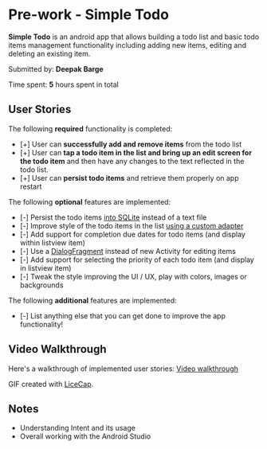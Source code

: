 # Pre-work - **Simple Todo**

**Simple Todo** is an android app that allows building a todo list and basic todo items management functionality including adding new items, editing and deleting an existing item.

Submitted by: **Deepak Barge**

Time spent: **5** hours spent in total

## User Stories

The following **required** functionality is completed:

* [+] User can **successfully add and remove items** from the todo list
* [+] User can **tap a todo item in the list and bring up an edit screen for the todo item** and then have any changes to the text reflected in the todo list.
* [+] User can **persist todo items** and retrieve them properly on app restart

The following **optional** features are implemented:

* [-] Persist the todo items [into SQLite](http://guides.codepath.com/android/Persisting-Data-to-the-Device#sqlite) instead of a text file
* [-] Improve style of the todo items in the list [using a custom adapter](http://guides.codepath.com/android/Using-an-ArrayAdapter-with-ListView)
* [-] Add support for completion due dates for todo items (and display within listview item)
* [-] Use a [DialogFragment](http://guides.codepath.com/android/Using-DialogFragment) instead of new Activity for editing items
* [-] Add support for selecting the priority of each todo item (and display in listview item)
* [-] Tweak the style improving the UI / UX, play with colors, images or backgrounds

The following **additional** features are implemented:

* [-] List anything else that you can get done to improve the app functionality!

## Video Walkthrough 

Here's a walkthrough of implemented user stories: [Video walkthrough](http://i.imgur.com/L64eNMt.gifv)

GIF created with [LiceCap](http://www.cockos.com/licecap/).

## Notes

* Understanding Intent and its usage
* Overall working with the Android Studio
